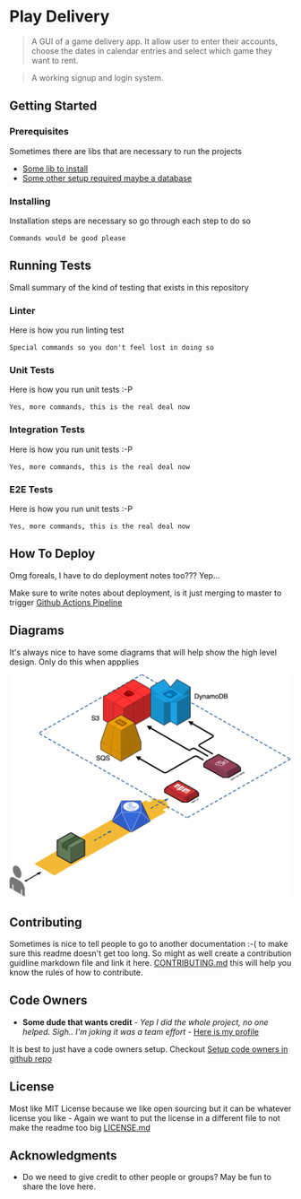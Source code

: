 # Play Delivery

> A GUI of a game delivery app. It allow user to enter their accounts, choose the dates in calendar entries and select which game they want to rent.

> A working signup and login system.

## Getting Started


### Prerequisites

Sometimes there are libs that are necessary to run the projects

- [Some lib to install](https://www.npmjs.com/)
- [Some other setup required maybe a database](https://en.wikipedia.org/wiki/Database/)

### Installing

Installation steps are necessary so go through each step to do so 

```
Commands would be good please
```

## Running Tests

Small summary of the kind of testing that exists in this repository 

### Linter

Here is how you run linting test

```
Special commands so you don't feel lost in doing so 
```

### Unit Tests

Here is how you run unit tests :-P 

```
Yes, more commands, this is the real deal now
```

### Integration Tests

Here is how you run unit tests :-P 

```
Yes, more commands, this is the real deal now
```

### E2E Tests

Here is how you run unit tests :-P 

```
Yes, more commands, this is the real deal now
```

## How To Deploy

Omg foreals, I have to do deployment notes too??? Yep...

Make sure to write notes about deployment, is it just merging to master to trigger [Github Actions Pipeline](https://www.youtube.com/watch?v=eGEumlRlqHc)

## Diagrams

It's always nice to have some diagrams that will help show the high level design. Only do this when appplies 

![Diagram](https://github.com/meroware/example-aws-services-github-worflows/blob/master/diagram.png)

## Contributing

Sometimes is nice to tell people to go to another documentation :-( to make sure this readme doesn't get too long. So might as well create a contribution guidline markdown file and link it here. [CONTRIBUTING.md](https://github.com/meroware) this will help you know the rules of how to contribute.

## Code Owners

* **Some dude that wants credit** - *Yep I did the whole project, no one helped. Sigh.. I'm joking it was a team effort* - [Here is my profile](https://github.com/meroware)

It is best to just have a code owners setup. Checkout [Setup code owners in github repo](https://docs.github.com/en/github/creating-cloning-and-archiving-repositories/about-code-owners)

## License

Most like MIT License because we like open sourcing but it can be whatever license you like - Again we want to put the license in a different file to not make the readme too big [LICENSE.md](LICENSE.md)

## Acknowledgments

* Do we need to give credit to other people or groups? May be fun to share the love here. 
